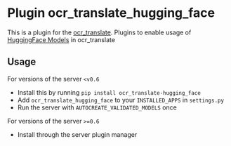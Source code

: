 # Plugin ocr_translate_hugging_face

This is a plugin for the [ocr_translate](https://github.com/Crivella/ocr_translate).
Plugins to enable usage of [HuggingFace Models](https://huggingface.co/) in ocr_translate

## Usage

For versions of the server `<v0.6`

- Install this by running `pip install ocr_translate-hugging_face`
- Add `ocr_translate_hugging_face` to your `INSTALLED_APPS` in `settings.py`
- Run the server with `AUTOCREATE_VALIDATED_MODELS` once

For versions of the server `>=0.6`

- Install through the server plugin manager
